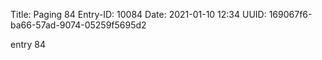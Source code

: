Title: Paging 84
Entry-ID: 10084
Date: 2021-01-10 12:34
UUID: 169067f6-ba66-57ad-9074-05259f5695d2

entry 84
